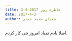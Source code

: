 ```yaml
---
title: خاطره روز 2017-4-3
date: 2017-4-3
author: شعبان محمد حسنی
---
```


اصلا یادم نمیاد امروز چی کار کردم.